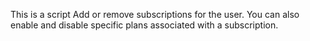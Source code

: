 This is a script Add or remove subscriptions for the user. You can also enable and disable specific plans associated with a subscription.
